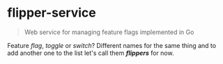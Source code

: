 # flipper-service
> Web service for managing feature flags implemented in Go

Feature *flag*, *toggle* or *switch*? Different names for the same thing and to add another one to the list let's call them ***flippers*** for now.
